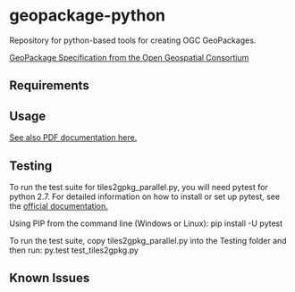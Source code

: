 geopackage-python
=================

Repository for python-based tools for creating OGC GeoPackages.

[GeoPackage Specification from the Open Geospatial
Consortium](http://opengeospatial.org/standards/geopackage)

Requirements
------------

Usage
-----
[See also PDF documentation
here.](https://github.com/GitHubRGI/geopackage-python/raw/master/Documentation/release/Instructions_For_tiles2gpkg.pdf)

Testing
-------
To run the test suite for tiles2gpkg_parallel.py, you will need pytest for
python 2.7. For detailed information on how to install or set up pytest, see
the [official documentation.](http://pytest.org/latest/getting-started.html)

Using PIP from the command line (Windows or Linux):
    pip install -U pytest

To run the test suite, copy tiles2gpkg_parallel.py into the Testing folder and
then run:
    py.test test_tiles2gpkg.py

Known Issues
------------


